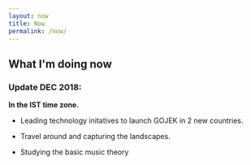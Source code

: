 ```yaml
---
layout: now
title: Now
permalink: /now/
---
```


## What I'm doing now

### Update DEC 2018:

**In the IST time zone.**

* Leading technology initatives to launch GOJEK in 2 new countries.

* Travel around and capturing the landscapes.

* Studying the basic music theory
